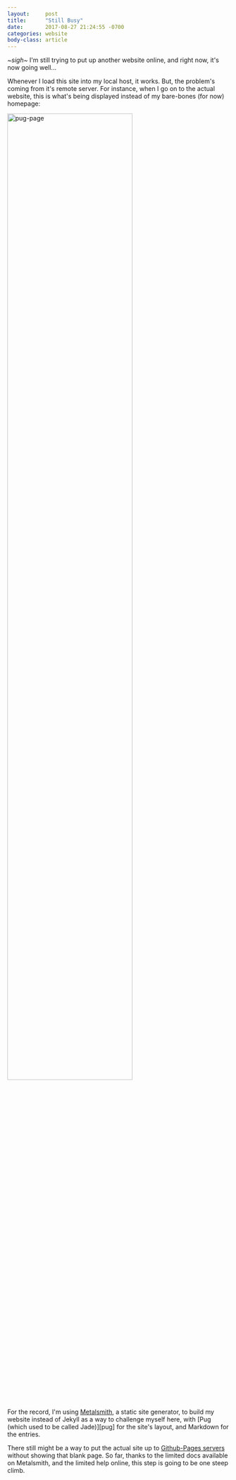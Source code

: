 ```yaml
---
layout:     post
title:      "Still Busy"
date:       2017-08-27 21:24:55 -0700
categories: website
body-class: article
---
```


*~sigh~* I'm still trying to put up another website online, and right now, it's now going well...

Whenever I load this site into my local host, it works. But, the problem's coming from it's remote server. For instance, when I go on to the actual website, this is what's being displayed instead of my bare-bones (for now) homepage:

<img src="http://i.imgur.com/IxIzNY3.jpg" alt="pug-page" width="75%" height="75%" />

For the record, I'm using [Metalsmith][ms], a static site generator, to build my website instead of Jekyll as a way to challenge myself here, with [Pug (which used to be called Jade)][pug] for the site's layout, and Markdown for the entries.

There still might be a way to put the actual site up to [Github-Pages servers][gh-pages] without showing that blank page. So far, thanks to the limited docs available on Metalsmith, and the limited help online, this step is going to be one steep climb.

[ms]: "http://metalsmith.io/"
[pugjs]: "https://pugjs.org/"
[gh-pages]: "https://pages.github.com/"
